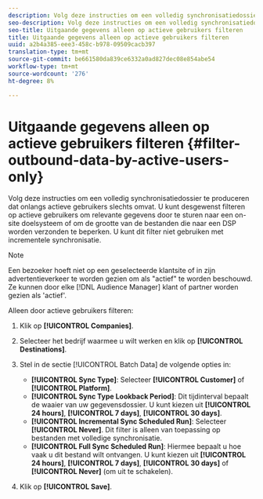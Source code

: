 ```yaml
---
description: Volg deze instructies om een volledig synchronisatiedossier te produceren dat onlangs actieve gebruikers slechts omvat. U kunt desgewenst filteren op actieve gebruikers om relevante gegevens door te sturen naar een on-site doelsysteem of om de grootte van de bestanden die naar een DSP worden verzonden te beperken. U kunt dit filter niet gebruiken met incrementele synchronisatie.
seo-description: Volg deze instructies om een volledig synchronisatiedossier te produceren dat onlangs actieve gebruikers slechts omvat. U kunt desgewenst filteren op actieve gebruikers om relevante gegevens door te sturen naar een on-site doelsysteem of om de grootte van de bestanden die naar een DSP worden verzonden te beperken. U kunt dit filter niet gebruiken met incrementele synchronisatie.
seo-title: Uitgaande gegevens alleen op actieve gebruikers filteren
title: Uitgaande gegevens alleen op actieve gebruikers filteren
uuid: a2b4a385-eee3-458c-b978-09509cacb397
translation-type: tm+mt
source-git-commit: be661580da839ce6332a0ad827dec08e854abe54
workflow-type: tm+mt
source-wordcount: '276'
ht-degree: 8%

---
```



# Uitgaande gegevens alleen op actieve gebruikers filteren {#filter-outbound-data-by-active-users-only}

Volg deze instructies om een volledig synchronisatiedossier te produceren dat onlangs actieve gebruikers slechts omvat. U kunt desgewenst filteren op actieve gebruikers om relevante gegevens door te sturen naar een on-site doelsysteem of om de grootte van de bestanden die naar een DSP worden verzonden te beperken. U kunt dit filter niet gebruiken met incrementele synchronisatie.

>[!NOTE]
>
>Een bezoeker hoeft niet op een geselecteerde klantsite of in zijn advertentieverkeer te worden gezien om als &quot;actief&quot; te worden beschouwd. Ze kunnen door elke [!DNL Audience Manager] klant of partner worden gezien als &#39;actief&#39;.

Alleen door actieve gebruikers filteren:

1. Klik op **[!UICONTROL Companies]**.
1. Selecteer het bedrijf waarmee u wilt werken en klik op **[!UICONTROL Destinations]**.
1. Stel in de sectie [!UICONTROL Batch Data] de volgende opties in:

   * **[!UICONTROL Sync Type]**: Selecteer  **[!UICONTROL Customer]** of  **[!UICONTROL Platform]**.
   * **[!UICONTROL Sync Type Lookback Period]**: Dit tijdinterval bepaalt de waaier van uw gegevensdossier. U kunt kiezen uit **[!UICONTROL 24 hours]**, **[!UICONTROL 7 days]**, **[!UICONTROL 30 days]**.
   * **[!UICONTROL Incremental Sync Scheduled Run]**: Selecteer  **[!UICONTROL Never]**. Dit filter is alleen van toepassing op bestanden met volledige synchronisatie.
   * **[!UICONTROL Full Sync Scheduled Run]**: Hiermee bepaalt u hoe vaak u dit bestand wilt ontvangen. U kunt kiezen uit **[!UICONTROL 24 hours]**, **[!UICONTROL 7 days]**, **[!UICONTROL 30 days]** of **[!UICONTROL Never]** (om uit te schakelen).

1. Klik op **[!UICONTROL Save]**.
